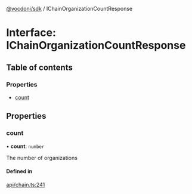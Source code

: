 [@vocdoni/sdk](/sdk) / IChainOrganizationCountResponse

# Interface: IChainOrganizationCountResponse

## Table of contents

### Properties

- [count](IChainOrganizationCountResponse#count)

## Properties

### count

• **count**: `number`

The number of organizations

#### Defined in

[api/chain.ts:241](https://github.com/vocdoni/vocdoni-sdk/blob/1053e59/src/api/chain.ts#L241)
